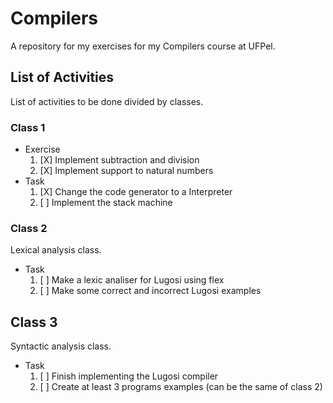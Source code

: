 # Compilers
A repository for my exercises for my Compilers course at UFPel.

## List of Activities
List of activities to be done divided by classes.

### Class 1
- Exercise  
	1. [X] Implement subtraction and division  
	2. [X] Implement support to natural numbers  
- Task  
	1. [X] Change the code generator to a Interpreter  
	2. [ ] Implement the stack machine  

### Class 2
Lexical analysis class.
- Task  
	1. [ ] Make a lexic analiser for Lugosi using flex  
	2. [ ] Make some correct and incorrect Lugosi examples  

## Class 3
Syntactic analysis class.  
-  Task  
	1. [ ] Finish implementing the Lugosi compiler  
	2. [ ] Create at least 3 programs examples (can be the same of class 2)  
